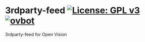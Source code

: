 3rdparty-feed [![License: GPL v3](https://img.shields.io/badge/License-GPLv3-blue.svg)](https://www.gnu.org/licenses/gpl-3.0) [![ovbot](https://github.com/OpenVisionE2/3rdparty-feed/actions/workflows/ovbot.yml/badge.svg)](https://github.com/OpenVisionE2/3rdparty-feed/actions/workflows/ovbot.yml)
=============
3rdparty-feed for Open Vision
